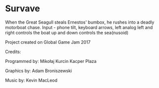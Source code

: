 # Survave

When the Great Seagull steals Ernestos' bumbox, he rushes into a deadly motorboat chase. Input - phone tilt, keyboard arrows, left analog left and right controls the boat up and down controls the sea(nusoid)

Project created on Global Game Jam 2017

Credits: 

Programmed by:
Mikołaj Kurcin
Kacper Plaza

Graphics by:
Adam Broniszewski

Music by:
Kevin MacLeod
